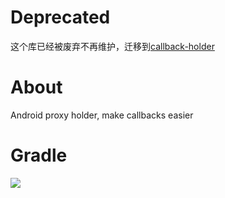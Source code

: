 # Deprecated
这个库已经被废弃不再维护，迁移到[callback-holder](https://github.com/zj565061763/callback-holder)

# About
Android proxy holder, make callbacks easier

# Gradle
[![](https://jitpack.io/v/zj565061763/proxy-holder.svg)](https://jitpack.io/#zj565061763/proxy-holder)

